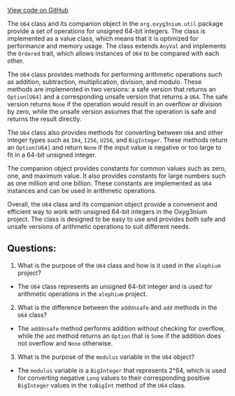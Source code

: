 [View code on GitHub](https://github.com/alephium/alephium/util/src/main/scala/org/alephium/util/U64.scala)

The `U64` class and its companion object in the `org.oxyg3nium.util` package provide a set of operations for unsigned 64-bit integers. The class is implemented as a value class, which means that it is optimized for performance and memory usage. The class extends `AnyVal` and implements the `Ordered` trait, which allows instances of `U64` to be compared with each other.

The `U64` class provides methods for performing arithmetic operations such as addition, subtraction, multiplication, division, and modulo. These methods are implemented in two versions: a safe version that returns an `Option[U64]` and a corresponding unsafe version that returns a `U64`. The safe version returns `None` if the operation would result in an overflow or division by zero, while the unsafe version assumes that the operation is safe and returns the result directly.

The `U64` class also provides methods for converting between `U64` and other integer types such as `I64`, `I256`, `U256`, and `BigInteger`. These methods return an `Option[U64]` and return `None` if the input value is negative or too large to fit in a 64-bit unsigned integer.

The companion object provides constants for common values such as zero, one, and maximum value. It also provides constants for large numbers such as one million and one billion. These constants are implemented as `U64` instances and can be used in arithmetic operations.

Overall, the `U64` class and its companion object provide a convenient and efficient way to work with unsigned 64-bit integers in the Oxyg3nium project. The class is designed to be easy to use and provides both safe and unsafe versions of arithmetic operations to suit different needs.
## Questions: 
 1. What is the purpose of the `U64` class and how is it used in the `alephium` project?
- The `U64` class represents an unsigned 64-bit integer and is used for arithmetic operations in the `alephium` project.
2. What is the difference between the `addUnsafe` and `add` methods in the `U64` class?
- The `addUnsafe` method performs addition without checking for overflow, while the `add` method returns an `Option` that is `Some` if the addition does not overflow and `None` otherwise.
3. What is the purpose of the `modulus` variable in the `U64` object?
- The `modulus` variable is a `BigInteger` that represents 2^64, which is used for converting negative `Long` values to their corresponding positive `BigInteger` values in the `toBigInt` method of the `U64` class.